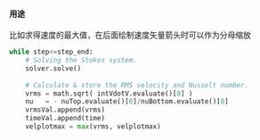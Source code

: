 #### 用途
比如求得速度的最大值，在后面绘制速度矢量箭头时可以作为分母缩放
``` python
while step<=step_end:
    # Solving the Stokes system.
    solver.solve()
    
    # Calculate & store the RMS velocity and Nusselt number.
    vrms = math.sqrt( intVdotV.evaluate()[0] )
    nu   = - nuTop.evaluate()[0]/nuBottom.evaluate()[0]
    vrmsVal.append(vrms)
    timeVal.append(time)
    velplotmax = max(vrms, velplotmax)
```
    